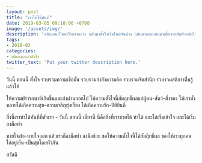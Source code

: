 ```yaml
---
layout: post
title: "เราให้ได้ทันที"
date: 2019-03-05 09:18:00 +0700
image: '/assets/img/'
description: 'กลับมาแก้ไขอะไรบางอย่าง กลับมาตั้งใจเริ่มใหม่กันบ้าง กลับมาถอยกลับมาเพื่อจะกลับตัวกลับใจ'
tags:
- 2019-03
categories:
- เพื่อนและกำลังใจ
twitter_text: 'Put your twitter description here.'
---
```

วันนี้ ตอนนี้ ตั้งใจ รวบรวมความเชื่อมั่น รวบรวมกำลังความคิด รวบรวมจิตสำนึก รวบรวมสติการตื่นรู้ แล้วให้

ให้ความปรารถนาดีเกิดขึ้นและส่งผ่านออกไป ให้ความตั้งใจนี้สัมฤทธิ์ผลแก่ผู้คน-สัตว์-สิ่งของ ให้เราทั้งหลายได้เกิดความสุข-ความเจริญรุ่งเรือง ได้เกิดความรัก-ปิติยินดี

สิ่งนี้เราทำได้ทันทีที่ตัวเรา - วันนี้ ตอนนี้ เดี๋ยวนี้ นี่คือสิ่งที่เราช่วยได้ ทำได้ และได้เริ่มเข้าใจ และได้เริ่มลงมือทำ

หายใจเข้า-หายใจออก แล้วเราก็ลงมือทำ ลงมือช่วย ขอให้ความตั้งใจนี้ได้สัมฤิทธิ์ผล ของให้เราทุกคนได้อยู่เย็น-เป็นสุขโดยทั่วกัน

สวัสดี
